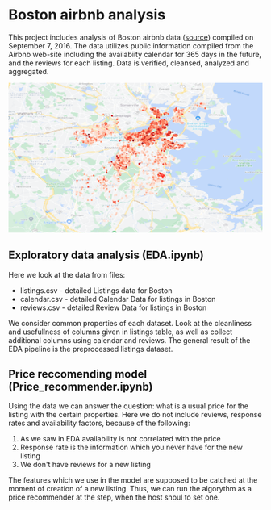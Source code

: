 # Boston airbnb analysis
This project includes analysis of Boston airbnb data ([source](http://insideairbnb.com/get-the-data.html)) compiled on September 7, 2016. The data utilizes public information compiled from the Airbnb web-site including the availabiity calendar for 365 days in the future, and the reviews for each listing. Data is verified, cleansed, analyzed and aggregated. 

![Heatmap of listing prices (Sep 2016)](imgs/price_heatmap.png)

## Exploratory data analysis (EDA.ipynb)
Here we look at the data from files:
* listings.csv - detailed Listings data for Boston
* calendar.csv - detailed Calendar Data for listings in Boston
* reviews.csv  - detailed Review Data for listings in Boston

We consider common properties of each dataset. Look at the cleanliness and usefullness of columns given in listings table, as well as collect additional columns using calendar and reviews. The general result of the EDA pipeline is the preprocessed listings dataset.

## Price reccomending model (Price_recommender.ipynb)
Using the data we can answer the question: what is a usual price for the listing with the certain properties. Here we do not include reviews, response rates and availability factors, because of the following:
1. As we saw in EDA availability is not correlated with the price
2. Response rate is the information which you never have for the new listing
3. We don't have reviews for a new listing

The features which we use in the model are supposed to be catched at the moment of creation of a new listing. Thus, we can run the algorythm as a price recommender at the step, when the host shoul to set one. 